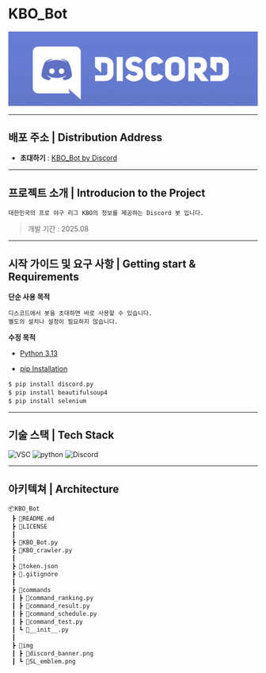 # KBO_Bot

<div align = "center">

![banner](img/discord_banner.png)

</div>

---

## 배포 주소 | Distribution Address

- **초대하기** : [KBO_Bot by Discord](https://discord.com/oauth2/authorize?client_id=1407662854362107934&permissions=8&integration_type=0&scope=bot)

---

## 프로젝트 소개 | Introducion to the Project

```
대한민국의 프로 야구 리그 KBO의 정보를 제공하는 Discord 봇 입니다.
```
> 개발 기간 : 2025.08

---

## 시작 가이드 및 요구 사항 | Getting start & Requirements

**단순 사용 목적**  

```
디스코드에서 봇을 초대하면 바로 사용할 수 있습니다.
별도의 설치나 설정이 필요하지 않습니다.
```

**수정 목적**

- [Python 3.13](https://www.python.org/downloads/)

- [pip Installation]()

```bash
$ pip install discord.py
$ pip install beautifulsoup4
$ pip install selenium
```

---

## 기술 스택 | Tech Stack

![VSC](https://img.shields.io/badge/VSCode-0078D4?style=for-the-badge&logo=visual%20studio%20code&logoColor=white)
![python](https://img.shields.io/badge/Python-FFD43B?style=for-the-badge&logo=python&logoColor=blue)
![Discord](https://img.shields.io/badge/Discord-5865F2?style=for-the-badge&logo=discord&logoColor=white)

---

## 아키텍쳐 | Architecture

```
📦KBO_Bot
 ┣ 📜README.md
 ┣ 📜LICENSE
 ┃ 
 ┣ 📜KBO_Bot.py
 ┣ 📜KBO_crawler.py
 ┃ 
 ┣ 📜token.json
 ┣ 📜.gitignore
 ┃ 
 ┣ 📂commands
 ┃ ┣ 📜command_ranking.py
 ┃ ┣ 📜command_result.py
 ┃ ┣ 📜command_schedule.py
 ┃ ┣ 📜command_test.py
 ┃ ┗ 📜__init__.py
 ┃ 
 ┣ 📂img
 ┃ ┣ 📜discord_banner.png
 ┃ ┗ 📜SL_emblem.png
 ```